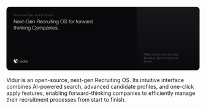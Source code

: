 ![cover-v5-optimized](assets/github/header.png)


Vidur is an open-source, next-gen Recruiting OS. Its intuitive interface combines AI-powered search, advanced candidate profiles, and one-click apply features, enabling forward-thinking companies to efficiently manage their recruitment processes from start to finish.